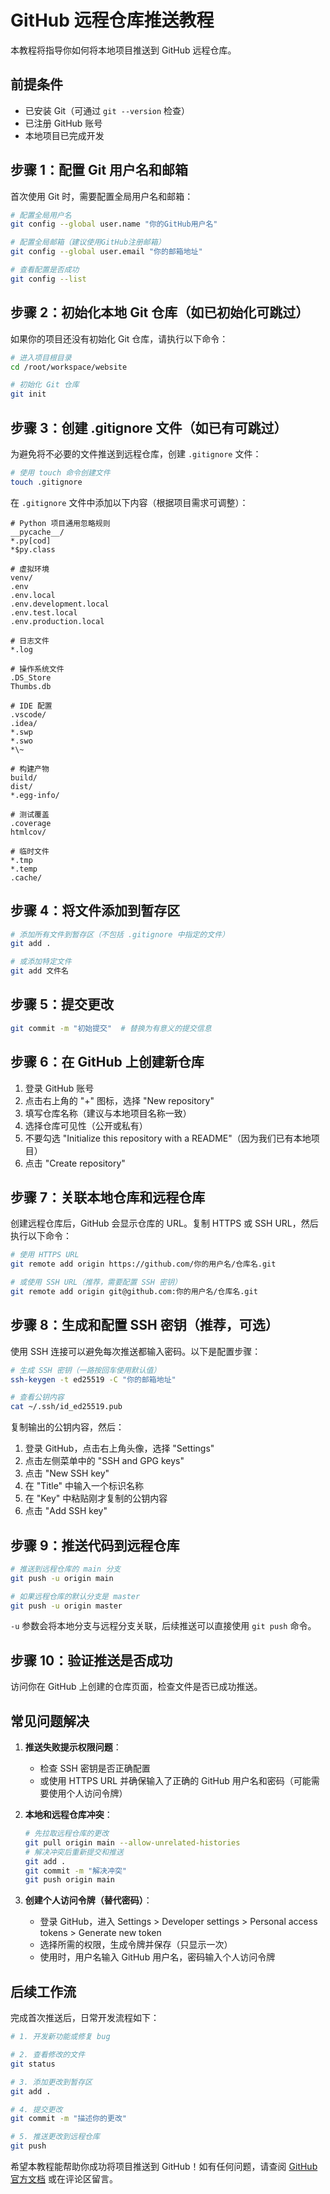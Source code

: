 # GitHub 远程仓库推送教程

本教程将指导你如何将本地项目推送到 GitHub 远程仓库。

## 前提条件
- 已安装 Git（可通过 `git --version` 检查）
- 已注册 GitHub 账号
- 本地项目已完成开发

## 步骤 1：配置 Git 用户名和邮箱

首次使用 Git 时，需要配置全局用户名和邮箱：

```bash
# 配置全局用户名
git config --global user.name "你的GitHub用户名"

# 配置全局邮箱（建议使用GitHub注册邮箱）
git config --global user.email "你的邮箱地址"

# 查看配置是否成功
git config --list
```

## 步骤 2：初始化本地 Git 仓库（如已初始化可跳过）

如果你的项目还没有初始化 Git 仓库，请执行以下命令：

```bash
# 进入项目根目录
cd /root/workspace/website

# 初始化 Git 仓库
git init
```

## 步骤 3：创建 .gitignore 文件（如已有可跳过）

为避免将不必要的文件推送到远程仓库，创建 `.gitignore` 文件：

```bash
# 使用 touch 命令创建文件
touch .gitignore
```

在 `.gitignore` 文件中添加以下内容（根据项目需求可调整）：

```
# Python 项目通用忽略规则
__pycache__/
*.py[cod]
*$py.class

# 虚拟环境
venv/
.env
.env.local
.env.development.local
.env.test.local
.env.production.local

# 日志文件
*.log

# 操作系统文件
.DS_Store
Thumbs.db

# IDE 配置
.vscode/
.idea/
*.swp
*.swo
*\~

# 构建产物
build/
dist/
*.egg-info/

# 测试覆盖
.coverage
htmlcov/

# 临时文件
*.tmp
*.temp
.cache/
```

## 步骤 4：将文件添加到暂存区

```bash
# 添加所有文件到暂存区（不包括 .gitignore 中指定的文件）
git add .

# 或添加特定文件
git add 文件名
```

## 步骤 5：提交更改

```bash
git commit -m "初始提交"  # 替换为有意义的提交信息
```

## 步骤 6：在 GitHub 上创建新仓库

1. 登录 GitHub 账号
2. 点击右上角的 "+" 图标，选择 "New repository"
3. 填写仓库名称（建议与本地项目名称一致）
4. 选择仓库可见性（公开或私有）
5. 不要勾选 "Initialize this repository with a README"（因为我们已有本地项目）
6. 点击 "Create repository"

## 步骤 7：关联本地仓库和远程仓库

创建远程仓库后，GitHub 会显示仓库的 URL。复制 HTTPS 或 SSH URL，然后执行以下命令：

```bash
# 使用 HTTPS URL
git remote add origin https://github.com/你的用户名/仓库名.git

# 或使用 SSH URL（推荐，需要配置 SSH 密钥）
git remote add origin git@github.com:你的用户名/仓库名.git
```

## 步骤 8：生成和配置 SSH 密钥（推荐，可选）

使用 SSH 连接可以避免每次推送都输入密码。以下是配置步骤：

```bash
# 生成 SSH 密钥（一路按回车使用默认值）
ssh-keygen -t ed25519 -C "你的邮箱地址"

# 查看公钥内容
cat ~/.ssh/id_ed25519.pub
```

复制输出的公钥内容，然后：
1. 登录 GitHub，点击右上角头像，选择 "Settings"
2. 点击左侧菜单中的 "SSH and GPG keys"
3. 点击 "New SSH key"
4. 在 "Title" 中输入一个标识名称
5. 在 "Key" 中粘贴刚才复制的公钥内容
6. 点击 "Add SSH key"

## 步骤 9：推送代码到远程仓库

```bash
# 推送到远程仓库的 main 分支
git push -u origin main

# 如果远程仓库的默认分支是 master
git push -u origin master
```

`-u` 参数会将本地分支与远程分支关联，后续推送可以直接使用 `git push` 命令。

## 步骤 10：验证推送是否成功

访问你在 GitHub 上创建的仓库页面，检查文件是否已成功推送。

## 常见问题解决

1. **推送失败提示权限问题**：
   - 检查 SSH 密钥是否正确配置
   - 或使用 HTTPS URL 并确保输入了正确的 GitHub 用户名和密码（可能需要使用个人访问令牌）

2. **本地和远程仓库冲突**：
   ```bash
   # 先拉取远程仓库的更改
   git pull origin main --allow-unrelated-histories
   # 解决冲突后重新提交和推送
   git add .
   git commit -m "解决冲突"
   git push origin main
   ```

3. **创建个人访问令牌（替代密码）**：
   - 登录 GitHub，进入 Settings > Developer settings > Personal access tokens > Generate new token
   - 选择所需的权限，生成令牌并保存（只显示一次）
   - 使用时，用户名输入 GitHub 用户名，密码输入个人访问令牌

## 后续工作流

完成首次推送后，日常开发流程如下：

```bash
# 1. 开发新功能或修复 bug

# 2. 查看修改的文件
git status

# 3. 添加更改到暂存区
git add .

# 4. 提交更改
git commit -m "描述你的更改"

# 5. 推送更改到远程仓库
git push
```

希望本教程能帮助你成功将项目推送到 GitHub！如有任何问题，请查阅 [GitHub 官方文档](https://docs.github.com/zh) 或在评论区留言。